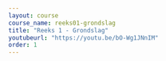 ```yaml
---
layout: course
course_name: reeks01-grondslag
title: "Reeks 1 - Grondslag"
youtubeurl: "https://youtu.be/bO-Wg1JNnIM"
order: 1
---
```

